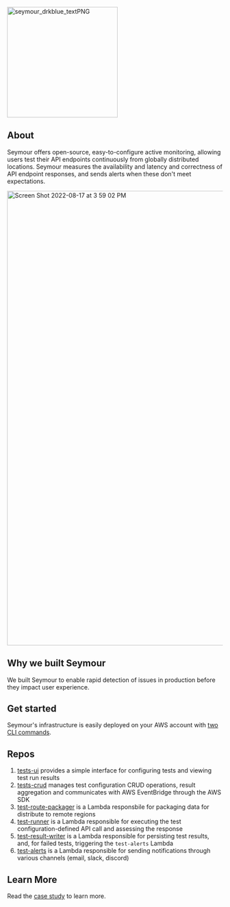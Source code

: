 <a href="https://seymour-active-monitoring.github.io/seymour-website/"><img width="258" alt="seymour_drkblue_textPNG" src="https://user-images.githubusercontent.com/30358327/185257271-f8a8d4f9-8892-483f-a0e8-67530303ffd6.png"></a>


  ## About

Seymour offers open-source, easy-to-configure active monitoring, allowing users test their API endpoints continuously from globally distributed locations. Seymour measures the availability and latency and correctness of API endpoint responses, and sends alerts when these don't meet expectations. 

<img width="1060" alt="Screen Shot 2022-08-17 at 3 59 02 PM" src="https://user-images.githubusercontent.com/30358327/185258138-8883f9b4-37b9-4a41-9af5-900b0a3dc2fb.png">


## Why we built Seymour

We built Seymour to enable rapid detection of issues in production before they impact user experience.

## Get started

Seymour's infrastructure is easily deployed on your AWS account with [two CLI commands](https://github.com/seymour-active-monitoring/infra-setup).

## Repos

1. [tests-ui](https://github.com/seymour-active-monitoring/tests-ui) provides a simple interface for configuring tests and viewing test run results
2. [tests-crud](https://github.com/seymour-active-monitoring/tests-crud) manages test configuration CRUD operations, result aggregation and communicates with AWS EventBridge through the AWS SDK
3. [test-route-packager](https://github.com/seymour-active-monitoring/test-route-packager) is a Lambda responsbile for packaging data for distribute to remote regions
4. [test-runner](https://github.com/seymour-active-monitoring/test-runner) is a Lambda responsible for executing the test configuration-defined API call and assessing the response
5. [test-result-writer](https://github.com/seymour-active-monitoring/test-result-writer) is a Lambda responsible for persisting test results, and, for failed tests, triggering the `test-alerts` Lambda
6. [test-alerts](https://github.com/seymour-active-monitoring/test-alerts) is a Lambda responsible for sending notifications through various channels (email, slack, discord)

## Learn More
Read the [case study](https://seymour-active-monitoring.github.io/seymour-website/) to learn more.

